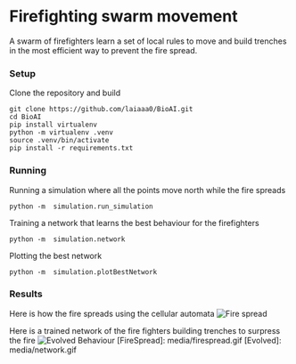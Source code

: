 # Firefighting swarm movement
A swarm of firefighters learn a set of local rules to move and build trenches in the most efficient way to prevent the fire spread.



### Setup

Clone the repository and build

```
git clone https://github.com/laiaaa0/BioAI.git
cd BioAI
pip install virtualenv
python -m virtualenv .venv
source .venv/bin/activate
pip install -r requirements.txt
```
### Running

Running a simulation where all the points move north while the fire spreads
```
python -m  simulation.run_simulation
```

Training a network that learns the best behaviour for the firefighters

```
python -m  simulation.network
```

Plotting the best network 
```
python -m  simulation.plotBestNetwork
```


### Results

Here is how the fire spreads using the cellular automata
![Fire spread](FireSpread)

Here is a trained network of the fire fighters building trenches to surpress the fire
![Evolved Behaviour](Evolved)
[FireSpread]: media/firespread.gif
[Evolved]: media/network.gif


